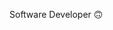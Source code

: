 Software Developer :upside_down_face:

<!--
This is just here to provide an example of adding a gif to your github profile's md file. Disregard.
![Alt Text](https://media.giphy.com/media/vFKqnCdLPNOKc/giphy.gif)
-->


<!--
**kenpederson/kenpederson** is a ✨ _special_ ✨ repository because its `README.md` (this file) appears on your GitHub profile.

Here are some ideas to get you started:

- 🔭 I’m currently working on ...
- 🌱 I’m currently learning ...
- 👯 I’m looking to collaborate on ...
- 🤔 I’m looking for help with ...
- 💬 Ask me about ...
- 📫 How to reach me: ...
- 😄 Pronouns: ...
- ⚡ Fun fact: ...
-->
